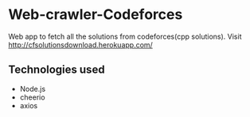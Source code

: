 # Web-crawler-Codeforces
Web app to fetch all the solutions from codeforces(cpp solutions).
Visit http://cfsolutionsdownload.herokuapp.com/


## Technologies used
* Node.js
* cheerio
* axios
